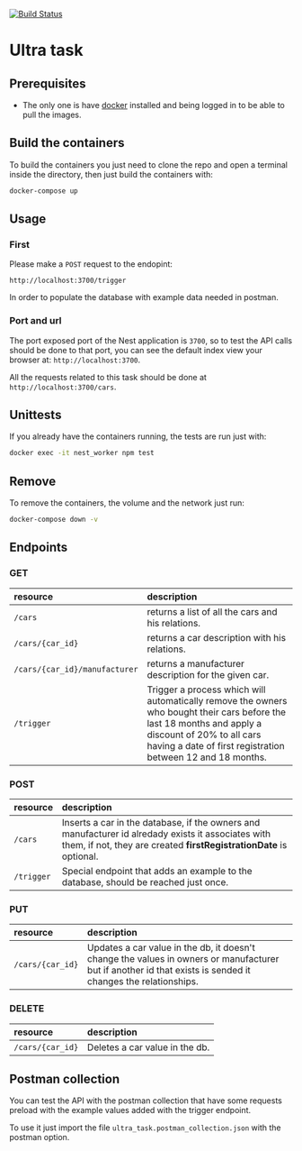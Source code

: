 [![Build Status](https://travis-ci.com/lgruelas/nestultra.svg?branch=master)](https://travis-ci.com/lgruelas/nestultra)

# Ultra task

## Prerequisites
 - The only one is have [docker](https://www.docker.com/get-started) installed and being logged in to be able to pull the images.

## Build the containers
To build the containers you just need to clone the repo and open a terminal inside the directory, then just build the containers with:
```bash
docker-compose up
```

## Usage

### First
Please make a `POST` request to the endopint:
```
http://localhost:3700/trigger
```
In order to populate the database with example data needed in postman.

### Port and url
The port exposed port of the Nest application is `3700`, so to test the API calls should be done to that port, you can see the default index view your browser at: `http://localhost:3700`.

All the requests related to this task should be done at `http://localhost:3700/cars`.

## Unittests
If you already have the containers running, the tests are run just with:
```bash
docker exec -it nest_worker npm test
```

## Remove
To remove the containers, the volume and the network just run:
```bash
docker-compose down -v
```

## Endpoints
### GET
| resource      | description                       |
|:--------------|:----------------------------------|
| `/cars`             | returns a list of all the cars and his relations.
| `/cars/{car_id}`    | returns a car description with his relations.
| `/cars/{car_id}/manufacturer` | returns a manufacturer description for the given car. |
| `/trigger`      | Trigger a process which will automatically remove the owners who bought their cars before the last 18 months and apply a discount of 20% to all cars having a date of first registration between 12 and 18 months. |
### POST
| resource      | description                       |
|:--------------|:----------------------------------|
| `/cars`             | Inserts a car in the database, if the owners and manufacturer id alredady exists it associates with them, if not, they are created **firstRegistrationDate** is optional.
| `/trigger`    | Special endpoint that adds an example to the database, should be reached just once.
### PUT
| resource      | description                       |
|:--------------|:----------------------------------|
| `/cars/{car_id}`             | Updates a car value in the db, it doesn't change the values in owners or manufacturer but if another id that exists is sended it changes the relationships.
### DELETE
| resource      | description                       |
|:--------------|:----------------------------------|
| `/cars/{car_id}`  | Deletes a car value in the db.

## Postman collection
You can test the API with the postman collection that have some requests preload with the example values added with the trigger endpoint.

To use it just import the file `ultra_task.postman_collection.json` with the postman option.